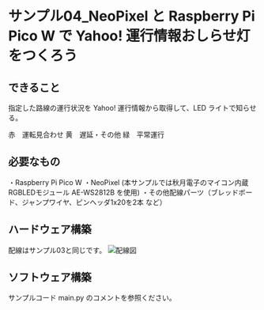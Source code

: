 # サンプル04_NeoPixel と Raspberry Pi Pico W で Yahoo! 運行情報おしらせ灯をつくろう

## できること
指定した路線の運行状況を Yahoo! 運行情報から取得して、LED ライトで知らせる。 

赤　運転見合わせ
黄　遅延・その他
緑　平常運行

## 必要なもの
・Raspberry Pi Pico W
・NeoPixel (本サンプルでは秋月電子のマイコン内蔵RGBLEDモジュール AE-WS2812B を使用)
・その他配線パーツ（ブレッドボード、ジャンプワイヤ、ピンヘッダ1x20を2本 など）

## ハードウェア構築
配線はサンプル03と同じです。
![配線図](https://github.com/user-attachments/assets/62dce2c3-d421-4cd9-8903-2a711e0763c0)

## ソフトウェア構築
サンプルコード main.py のコメントを参照ください。

